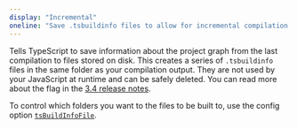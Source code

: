 ```yaml
---
display: "Incremental"
oneline: "Save .tsbuildinfo files to allow for incremental compilation of projects."
---
```


Tells TypeScript to <span class='definition'>save information about the project graph</span> from the last compilation to files stored on disk. This
creates a series of `.tsbuildinfo` files in the same folder as your <span class='important'>compilation output</span>. They are not used by your
JavaScript at runtime and can be safely deleted. You can read more about the flag in the [3.4 release notes](/docs/handbook/release-notes/typescript-3-4.html#faster-subsequent-builds-with-the---incremental-flag).

To control <span class='important'>which folders</span> you want to the files to be built to, use the config option [`tsBuildInfoFile`](#tsBuildInfoFile).
